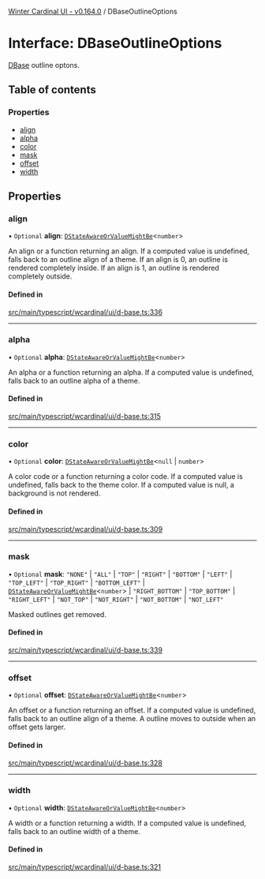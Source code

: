 [Winter Cardinal UI - v0.164.0](../index.md) / DBaseOutlineOptions

# Interface: DBaseOutlineOptions

[DBase](../classes/DBase.md) outline optons.

## Table of contents

### Properties

- [align](DBaseOutlineOptions.md#align)
- [alpha](DBaseOutlineOptions.md#alpha)
- [color](DBaseOutlineOptions.md#color)
- [mask](DBaseOutlineOptions.md#mask)
- [offset](DBaseOutlineOptions.md#offset)
- [width](DBaseOutlineOptions.md#width)

## Properties

### align

• `Optional` **align**: [`DStateAwareOrValueMightBe`](../index.md#dstateawareorvaluemightbe)<`number`\>

An align or a function returning an align.
If a computed value is undefined, falls back to an outline align of a theme.
If an align is 0, an outline is rendered completely inside.
If an align is 1, an outline is rendered completely outside.

#### Defined in

[src/main/typescript/wcardinal/ui/d-base.ts:336](https://github.com/winter-cardinal/winter-cardinal-ui/blob/v0.164.0/src/main/typescript/wcardinal/ui/d-base.ts#L336)

___

### alpha

• `Optional` **alpha**: [`DStateAwareOrValueMightBe`](../index.md#dstateawareorvaluemightbe)<`number`\>

An alpha or a function returning an alpha.
If a computed value is undefined, falls back to an outline alpha of a theme.

#### Defined in

[src/main/typescript/wcardinal/ui/d-base.ts:315](https://github.com/winter-cardinal/winter-cardinal-ui/blob/v0.164.0/src/main/typescript/wcardinal/ui/d-base.ts#L315)

___

### color

• `Optional` **color**: [`DStateAwareOrValueMightBe`](../index.md#dstateawareorvaluemightbe)<``null`` \| `number`\>

A color code or a function returning a color code.
If a computed value is undefined, falls back to the theme color.
If a computed value is null, a background is not rendered.

#### Defined in

[src/main/typescript/wcardinal/ui/d-base.ts:309](https://github.com/winter-cardinal/winter-cardinal-ui/blob/v0.164.0/src/main/typescript/wcardinal/ui/d-base.ts#L309)

___

### mask

• `Optional` **mask**: ``"NONE"`` \| ``"ALL"`` \| ``"TOP"`` \| ``"RIGHT"`` \| ``"BOTTOM"`` \| ``"LEFT"`` \| ``"TOP_LEFT"`` \| ``"TOP_RIGHT"`` \| ``"BOTTOM_LEFT"`` \| [`DStateAwareOrValueMightBe`](../index.md#dstateawareorvaluemightbe)<`number`\> \| ``"RIGHT_BOTTOM"`` \| ``"TOP_BOTTOM"`` \| ``"RIGHT_LEFT"`` \| ``"NOT_TOP"`` \| ``"NOT_RIGHT"`` \| ``"NOT_BOTTOM"`` \| ``"NOT_LEFT"``

Masked outlines get removed.

#### Defined in

[src/main/typescript/wcardinal/ui/d-base.ts:339](https://github.com/winter-cardinal/winter-cardinal-ui/blob/v0.164.0/src/main/typescript/wcardinal/ui/d-base.ts#L339)

___

### offset

• `Optional` **offset**: [`DStateAwareOrValueMightBe`](../index.md#dstateawareorvaluemightbe)<`number`\>

An offset or a function returning an offset.
If a computed value is undefined, falls back to an outline align of a theme.
A outline moves to outside when an offset gets larger.

#### Defined in

[src/main/typescript/wcardinal/ui/d-base.ts:328](https://github.com/winter-cardinal/winter-cardinal-ui/blob/v0.164.0/src/main/typescript/wcardinal/ui/d-base.ts#L328)

___

### width

• `Optional` **width**: [`DStateAwareOrValueMightBe`](../index.md#dstateawareorvaluemightbe)<`number`\>

A width or a function returning a width.
If a computed value is undefined, falls back to an outline width of a theme.

#### Defined in

[src/main/typescript/wcardinal/ui/d-base.ts:321](https://github.com/winter-cardinal/winter-cardinal-ui/blob/v0.164.0/src/main/typescript/wcardinal/ui/d-base.ts#L321)
